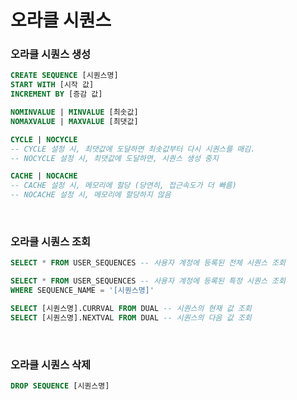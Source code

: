# 오라클 시퀀스

### 오라클 시퀀스 생성

```sql
CREATE SEQUENCE [시퀀스명]
START WITH [시작 값]
INCREMENT BY [증감 값]

NOMINVALUE | MINVALUE [최솟값]
NOMAXVALUE | MAXVALUE [최댓값]

CYCLE | NOCYCLE
-- CYCLE 설정 시, 최댓값에 도달하면 최솟값부터 다시 시퀀스를 매김.
-- NOCYCLE 설정 시, 최댓값에 도달하면, 시퀀스 생성 중지

CACHE | NOCACHE
-- CACHE 설정 시, 메모리에 할당 (당연히, 접근속도가 더 빠름)
-- NOCACHE 설정 시, 메모리에 할당하지 않음
```

<br>

### 오라클 시퀀스 조회

```sql
SELECT * FROM USER_SEQUENCES -- 사용자 계정에 등록된 전체 시퀀스 조회

SELECT * FROM USER_SEQUENCES -- 사용자 계정에 등록된 특정 시퀀스 조회
WHERE SEQUENCE_NAME = '[시퀀스명]'

SELECT [시퀀스명].CURRVAL FROM DUAL -- 시퀀스의 현재 값 조회
SELECT [시퀀스명].NEXTVAL FROM DUAL -- 시퀀스의 다음 값 조회
```

<br>

### 오라클 시퀀스 삭제

```sql
DROP SEQUENCE [시퀀스명]
```